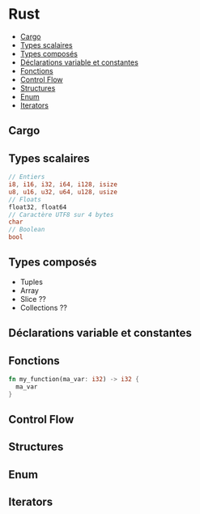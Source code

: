 # Rust

* [Cargo](#cargo)
* [Types scalaires](#types-scalaires)
* [Types composés](#types-composés)
* [Déclarations variable et constantes](#déclarations-variable-et-constantes)
* [Fonctions](#fonctions)
* [Control Flow](#control-flow)
* [Structures](#structures)
* [Enum](#enum)
* [Iterators](#iterators)

## Cargo

## Types scalaires

```rust
// Entiers
i8, i16, i32, i64, i128, isize
u8, u16, u32, u64, u128, usize
// Floats
float32, float64
// Caractère UTF8 sur 4 bytes
char
// Boolean
bool
```

## Types composés

* Tuples
* Array
* Slice ??
* Collections ??

## Déclarations variable et constantes

## Fonctions

```rust
fn my_function(ma_var: i32) -> i32 {
  ma_var
}
```

## Control Flow

## Structures

## Enum

## Iterators
